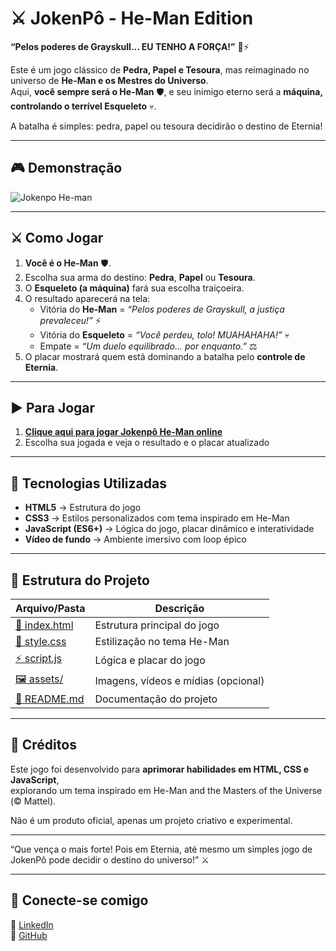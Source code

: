 # ⚔️ JokenPô - He-Man Edition  

**“Pelos poderes de Grayskull... EU TENHO A FORÇA!”** 🏰⚡  

Este é um jogo clássico de **Pedra, Papel e Tesoura**, mas reimaginado no universo de **He-Man e os Mestres do Universo**.  
Aqui, **você sempre será o He-Man** 🛡️, e seu inimigo eterno será a **máquina, controlando o terrível Esqueleto** 💀.  

A batalha é simples: pedra, papel ou tesoura decidirão o destino de Eternia!  

---

## 🎮 Demonstração  

<img src="./assets/Jokenpô He-man print.png" alt= "Jokenpo He-man">  

---

## ⚔️ Como Jogar  

1. **Você é o He-Man** 🛡️.  
2. Escolha sua arma do destino: **Pedra**, **Papel** ou **Tesoura**.  
3. O **Esqueleto (a máquina)** fará sua escolha traiçoeira.  
4. O resultado aparecerá na tela:  
   - Vitória do **He-Man** = *“Pelos poderes de Grayskull, a justiça prevaleceu!”* ⚡  
   - Vitória do **Esqueleto** = *“Você perdeu, tolo! MUAHAHAHA!”* 💀  
   - Empate = *“Um duelo equilibrado... por enquanto.”* ⚖️  
5. O placar mostrará quem está dominando a batalha pelo **controle de Eternia**.  

---

## ▶️ Para Jogar
1. **[Clique aqui para jogar Jokenpô He-Man online](https://alisson-miguelferreira.github.io/JokenPo/)**  
2. Escolha sua jogada e veja o resultado e o placar atualizado  

---

## 🚀 Tecnologias Utilizadas  

- **HTML5** → Estrutura do jogo  
- **CSS3** → Estilos personalizados com tema inspirado em He-Man  
- **JavaScript (ES6+)** → Lógica do jogo, placar dinâmico e interatividade  
- **Vídeo de fundo** → Ambiente imersivo com loop épico  

---

## 📂 Estrutura do Projeto  

| Arquivo/Pasta | Descrição |
|---------------|-----------|
| [📜 index.html](./index.html) | Estrutura principal do jogo |
| [🎨 style.css](./style.css) | Estilização no tema He-Man |
| [⚡ script.js](./script.js) | Lógica e placar do jogo |
| [🖼️ assets/](./assets/) | Imagens, vídeos e mídias (opcional) |
| [📘 README.md](./README.md) | Documentação do projeto |

---

## 📝 Créditos  

Este jogo foi desenvolvido para **aprimorar habilidades em HTML, CSS e JavaScript**,  
explorando um tema inspirado em He-Man and the Masters of the Universe (© Mattel).  

Não é um produto oficial, apenas um projeto criativo e experimental.  

---

“Que vença o mais forte! Pois em Eternia, até mesmo um simples jogo de JokenPô pode decidir o destino do universo!” ⚔️  

---

## 🤝 Conecte-se comigo  

🔗 [LinkedIn](https://linkedin.com/in/alisson-miguelferreira)  
🐙 [GitHub](https://github.com/alisson-miguelferreira)  
